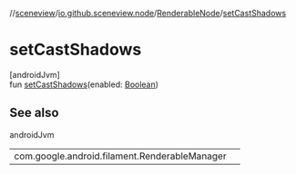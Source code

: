 //[sceneview](../../../index.md)/[io.github.sceneview.node](../index.md)/[RenderableNode](index.md)/[setCastShadows](set-cast-shadows.md)

# setCastShadows

[androidJvm]\
fun [setCastShadows](set-cast-shadows.md)(enabled: [Boolean](https://kotlinlang.org/api/latest/jvm/stdlib/kotlin/-boolean/index.html))

## See also

androidJvm

| | |
|---|---|
| com.google.android.filament.RenderableManager |  |
